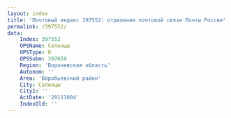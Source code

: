 ```yaml
---
layout: index
title: 'Почтовый индекс 397552: отделение почтовой связи Почты России'
permalink: /397552/
data:
    Index: 397552
    OPSName: Солонцы
    OPSType: О
    OPSSubm: 397659
    Region: 'Воронежская область'
    Autonom: ''
    Area: 'Воробьевский район'
    City: Солонцы
    City1: ''
    ActDate: '20111004'
    IndexOld: ''
---
```

